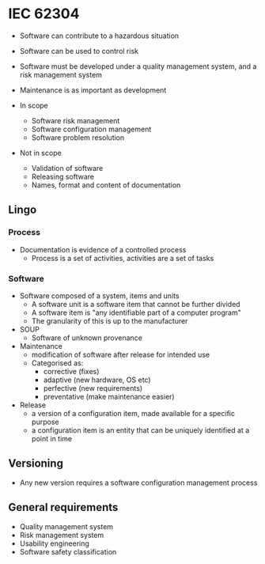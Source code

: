 # IEC 62304

* Software can contribute to a hazardous situation
* Software can be used to control risk

* Software must be developed under a quality management system, and a risk management system
* Maintenance is as important as development

* In scope
  * Software risk management
  * Software configuration management
  * Software problem resolution
* Not in scope
  * Validation of software
  * Releasing software
  * Names, format and content of documentation
  

  
## Lingo
### Process
* Documentation is evidence of a controlled process
  * Process is a set of activities, activities are a set of tasks
### Software
* Software composed of a system, items and units
  * A software unit is a software item that cannot be further divided
  * A software item is "any identifiable part of a computer program"
  * The granularity of this is up to the manufacturer
* SOUP
  * Software of unknown provenance
* Maintenance
  * modification of software after release for intended use
  * Categorised as:
    * corrective (fixes)
    * adaptive (new hardware, OS etc)
    * perfective (new requirements)
    * preventative (make maintenance easier)
* Release
  * a version of a configuration item, made available for a specific purpose
  * a configuration item is an entity that can be uniquely identified at a point in time  

## Versioning
* Any new version requires a software configuration management process

## General requirements

* Quality management system
* Risk management system
* Usability engineering
* Software safety classification


